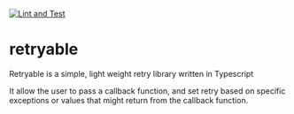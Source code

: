 [![Lint and Test](https://github.com/elhayra/retryable/workflows/lint-build-test/badge.svg)](https://github.com/elhayra/retryable/actions/workflows/lint-build-test.yml)

# retryable
Retryable is a simple, light weight retry library written in Typescript

It allow the user to pass a callback function, and set retry based on specific exceptions or values that might return from the callback function.
